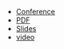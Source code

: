 * [Conference](https://fosdem.org/2025/schedule/event/fosdem-2025-6729-anecdotes-from-25-years-of-fosdem/)
* [PDF](2025-02-02--FOSDEM-2025-Anecdotes_from_25_years_of_FOSDEM.pdf)
* [Slides](https://docs.google.com/presentation/d/1pDuaKNgtEPEVl8UgMCIziu-ymu41CJYieKGu7Py0gAU/)
* [video](https://video.fosdem.org/2025/k1105/fosdem-2025-6729-anecdotes-from-25-years-of-fosdem.av1.webm)
